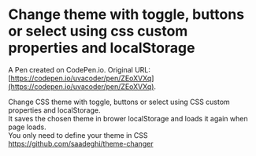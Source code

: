 # Change theme with toggle, buttons or select using css custom properties and localStorage

A Pen created on CodePen.io. Original URL: [https://codepen.io/uvacoder/pen/ZEoXVXq](https://codepen.io/uvacoder/pen/ZEoXVXq).

Change CSS theme with toggle, buttons or select using CSS custom properties and localStorage.  
It saves the chosen theme in brower localStorage and loads it again when page loads.  
You only need to define your theme in CSS
https://github.com/saadeghi/theme-changer